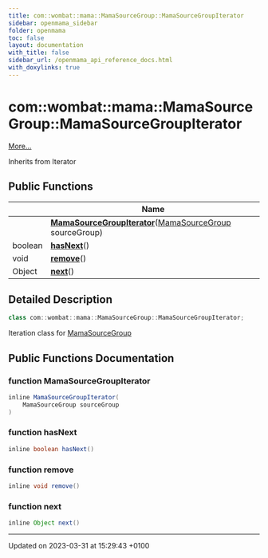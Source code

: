 ```yaml
---
title: com::wombat::mama::MamaSourceGroup::MamaSourceGroupIterator
sidebar: openmama_sidebar
folder: openmama
toc: false
layout: documentation
with_title: false
sidebar_url: /openmama_api_reference_docs.html
with_doxylinks: true
---
```


# com::wombat::mama::MamaSourceGroup::MamaSourceGroupIterator



 [More...](#detailed-description)

Inherits from Iterator

## Public Functions

|                | Name           |
| -------------- | -------------- |
| | **[MamaSourceGroupIterator](classcom_1_1wombat_1_1mama_1_1MamaSourceGroup_1_1MamaSourceGroupIterator.html#function-mamasourcegroupiterator)**([MamaSourceGroup](classcom_1_1wombat_1_1mama_1_1MamaSourceGroup.html) sourceGroup) |
| boolean | **[hasNext](classcom_1_1wombat_1_1mama_1_1MamaSourceGroup_1_1MamaSourceGroupIterator.html#function-hasnext)**() |
| void | **[remove](classcom_1_1wombat_1_1mama_1_1MamaSourceGroup_1_1MamaSourceGroupIterator.html#function-remove)**() |
| Object | **[next](classcom_1_1wombat_1_1mama_1_1MamaSourceGroup_1_1MamaSourceGroupIterator.html#function-next)**() |

## Detailed Description

```java
class com::wombat::mama::MamaSourceGroup::MamaSourceGroupIterator;
```


Iteration class for [MamaSourceGroup](classcom_1_1wombat_1_1mama_1_1MamaSourceGroup.html)

## Public Functions Documentation

### function MamaSourceGroupIterator

```java
inline MamaSourceGroupIterator(
    MamaSourceGroup sourceGroup
)
```


### function hasNext

```java
inline boolean hasNext()
```


### function remove

```java
inline void remove()
```


### function next

```java
inline Object next()
```


-------------------------------

Updated on 2023-03-31 at 15:29:43 +0100